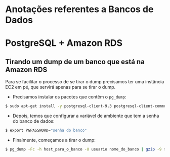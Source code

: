 #  Anotações referentes a Bancos de Dados

# PostgreSQL + Amazon RDS

## Tirando um dump de um banco que está na Amazon RDS

Para se facilitar o processo de se tirar o dump precisamos ter uma instância EC2 em pé, que servirá apenas para se tirar o dump.

* Precisamos instalar os pacotes que contêm o `pg_dump`:

~~~ Bash
$ sudo apt-get install -y postgresql-client-9.3 postgresql-client-common
~~~

* Depois, temos que configurar a variável de ambiente que tem a senha do banco de dados:

~~~ Bash
$ export PGPASSWORD="senha do banco"
~~~

* Finalmente, começamos a tirar o dump:

~~~ Bash
$ pg_dump -Fc -h host_para_o_banco -U usuario nome_do_banco | gzip -9 > dump.sql.gz
~~~
